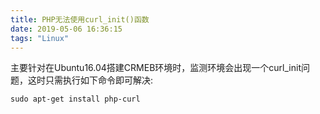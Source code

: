 ```yaml
---
title: PHP无法使用curl_init()函数
date: 2019-05-06 16:36:15
tags: "Linux"
---
```


主要针对在Ubuntu16.04搭建CRMEB环境时，监测环境会出现一个curl_init问题，这时只需执行如下命令即可解决:
```
sudo apt-get install php-curl

```
<!--more-->
